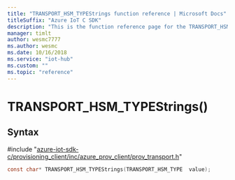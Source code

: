 ```yaml
---                             
title: "TRANSPORT_HSM_TYPEStrings function reference | Microsoft Docs" 
titleSuffix: "Azure IoT C SDK"            
description: "This is the function reference page for the TRANSPORT_HSM_TYPEStrings() function in the Azure IoT C SDK. This SDK is used with Azure IoT Hub and Azure IoT Hub Device Provisioning Service"            
manager: timlt                 
author: wesmc7777              
ms.author: wesmc               
ms.date: 10/16/2018                    
ms.service: "iot-hub"             
ms.custom: ""                
ms.topic: "reference"        
---                            
```


# TRANSPORT_HSM_TYPEStrings()

## Syntax

\#include "[azure-iot-sdk-c/provisioning_client/inc/azure_prov_client/prov_transport.h](../prov-transport-h.md)"  
```C
const char* TRANSPORT_HSM_TYPEStrings(TRANSPORT_HSM_TYPE  value);
```

